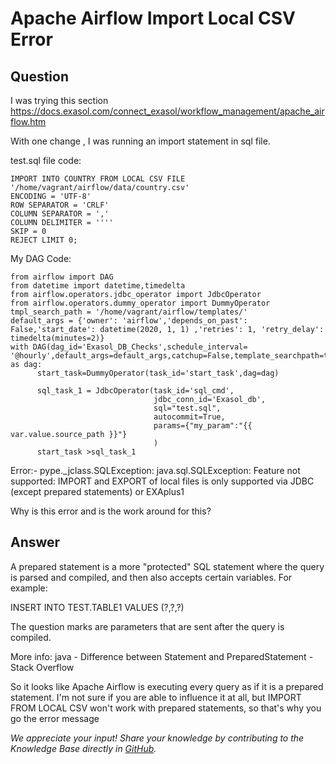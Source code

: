 # Apache Airflow Import Local CSV Error

## Question
I was trying this section https://docs.exasol.com/connect_exasol/workflow_management/apache_airflow.htm

With one change , I was running an import statement in sql file.

test.sql file code:
```
IMPORT INTO COUNTRY FROM LOCAL CSV FILE '/home/vagrant/airflow/data/country.csv'  
ENCODING = 'UTF-8'  
ROW SEPARATOR = 'CRLF'  
COLUMN SEPARATOR = ','  
COLUMN DELIMITER = ''''  
SKIP = 0  
REJECT LIMIT 0;  
```

My DAG Code:
```
from airflow import DAG
from datetime import datetime,timedelta
from airflow.operators.jdbc_operator import JdbcOperator
from airflow.operators.dummy_operator import DummyOperator
tmpl_search_path = '/home/vagrant/airflow/templates/' 
default_args = {'owner': 'airflow','depends_on_past': False,'start_date': datetime(2020, 1, 1) ,'retries': 1, 'retry_delay': timedelta(minutes=2)}
with DAG(dag_id='Exasol_DB_Checks',schedule_interval= '@hourly',default_args=default_args,catchup=False,template_searchpath=tmpl_search_path) as dag:
      start_task=DummyOperator(task_id='start_task',dag=dag)
      
      sql_task_1 = JdbcOperator(task_id='sql_cmd',
                                jdbc_conn_id='Exasol_db',
                                sql="test.sql",
                                autocommit=True,
                                params={"my_param":"{{ var.value.source_path }}"}
                                )
      start_task >sql_task_1
```

Error:- pype._jclass.SQLException: java.sql.SQLException: Feature not supported: IMPORT and EXPORT of local files is only supported via JDBC (except prepared statements) or EXAplus1

Why is this error and is the work around for this?

## Answer
A prepared statement is a more "protected" SQL statement where the query is parsed and compiled, and then also accepts certain variables. For example:

INSERT INTO TEST.TABLE1 VALUES (?,?,?) 

The question marks are parameters that are sent after the query is compiled.

More info: java - Difference between Statement and PreparedStatement - Stack Overflow

So it looks like Apache Airflow is executing every query as if it is a prepared statement. I'm not sure if you are able to influence it at all, but IMPORT FROM LOCAL CSV won't work with prepared statements, so that's why you go the error message

*We appreciate your input! Share your knowledge by contributing to the Knowledge Base directly in [GitHub](https://github.com/exasol/public-knowledgebase).* 